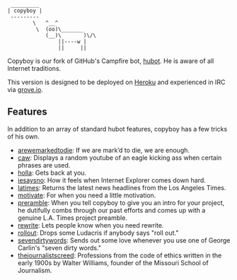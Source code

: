 <pre><code> _________
| copyboy |
 ---------
        \   ^__^
         \  (oo)\_______
            (__)\       )\/\
                ||----w |
                ||     ||</code></pre>

Copyboy is our fork of GitHub's Campfire bot, [hubot](https://github.com/github/hubot). He is aware of all Internet traditions.

This version is designed to be deployed on [Heroku](http://heroku.com) and experienced in IRC via [grove.io](http://grove.io).

## Features

In addition to an array of standard hubot features, copyboy has a few tricks of his own.

* [arewemarkedtodie](https://github.com/datadesk/copyboy/blob/master/scripts/arewemarkedtodie.coffee): If we are mark’d to die, we are enough.
* [caw](https://github.com/datadesk/copyboy/blob/master/scripts/caw.coffee): Displays a random youtube of an eagle kicking ass when certain phrases are used.
* [holla](https://github.com/datadesk/copyboy/blob/master/scripts/holla.coffee): Gets back at you.
* [iesaysno](https://github.com/datadesk/copyboy/blob/master/scripts/iesaysno.coffee): How it feels when Internet Explorer comes down hard.
* [latimes](https://github.com/datadesk/copyboy/blob/master/scripts/latimes.coffee): Returns the latest news headlines from the Los Angeles Times.
* [motivate](https://github.com/datadesk/copyboy/blob/master/scripts/motivate.coffee): For when you need a little motivation.
* [preramble](https://github.com/datadesk/copyboy/blob/master/scripts/preramble.coffee): When you tell copyboy to give you an intro for your project, he dutifully combs through our past efforts and comes up with a genuine L.A. Times project preamble.
* [rewrite](https://github.com/datadesk/copyboy/blob/master/scripts/rewrite.coffee): Lets people know when you need rewrite.
* [rollout](https://github.com/datadesk/copyboy/blob/master/scripts/rollout.coffee): Drops some Ludacris if anybody says "roll out."
* [sevendirtywords](https://github.com/datadesk/copyboy/blob/master/scripts/sevendirtywords.coffee): Sends out some love whenever you use one of George Carlin's "seven dirty words."
* [thejournalistscreed](https://github.com/datadesk/copyboy/blob/master/scripts/thejournalistscreed.coffee): Professions from the code of ethics written in the early 1900s by Walter Williams, founder of the Missouri School of Journalism.
